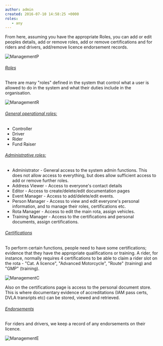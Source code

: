 ```yaml
---
author: admin
created: 2016-07-10 14:58:25 +0000
roles:
   - any
---
```


<style> h6 { text-decoration: underline; } </style>

From here, assuming you have the appropriate Roles, you can add or edit peoples
details, add or remove roles, add or remove certifications and for riders and
drivers, add/remove licence endorsement records.

![ManagementP]([%links.assets%]management-people.png)

###### Roles

There are many "roles" defined in the system that control what a user is
allowed to do in the system and what their duties include in the organisation.

![ManagementR]([%links.assets%]management-rolelist.png)

###### General operational roles:

*  Controller
*  Driver
*  Rider
*  Fund Raiser

###### Administrative roles:

*  Administrator - General access to the system admin functions. This does not allow access to everything, but does allow sufficient access to add or remove further roles.
*  Address Viewer - Access to everyone's contact details
*  Editor - Access to create/delete/edit documentation pages
*  Event Manager - Access to add/delete/edit events.
*  Person Manager - Access to view and edit everyone's personal information, and to manage their roles, certifications etc.
*  Rota Manager - Access to edit the main rota, assign vehicles.
*  Training Manager - Access to the certifications and personal documents, assign certifications.

###### Certifications

To perform certain functions, people need to have some certifications; evidence
that they have the appropriate qualifications or training. A rider, for
instance, normally requires 4 certifications to be able to claim a rider slot
on the rota - "Cat. A licence", "Advanced Motorcycle", "Route" (training) and
"GMP" (training).

![ManagementC]([%links.assets%]management-certifications.png)

Also on the certifications page is access to the personal document store. This
is where documentary evidence of accreditations (IAM pass certs, DVLA
transripts etc) can be stored, viewed and retrieved.

###### Endorsements

For riders and drivers, we keep a record of any endorsements on their licence.

![ManagementE]([%links.assets%]management-endorsements.png)
